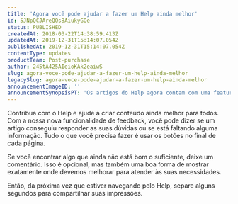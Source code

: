```yaml
---
title: 'Agora você pode ajudar a fazer um Help ainda melhor'
id: 5JNpQCJAreQQs8AiukyGOe
status: PUBLISHED
createdAt: 2018-03-22T14:38:59.413Z
updatedAt: 2019-12-31T15:14:07.054Z
publishedAt: 2019-12-31T15:14:07.054Z
contentType: updates
productTeam: Post-purchase
author: 245tA425AIeioKAk2eaiwS
slug: agora-voce-pode-ajudar-a-fazer-um-help-ainda-melhor
legacySlug: agora-voce-pode-ajudar-a-fazer-um-help-ainda-melhor
announcementImageID: ''
announcementSynopsisPT: 'Os artigos do Help agora contam com uma feature de feedback para você dar opinião sobre nosso conteúdo.'
---
```


Contribua com o Help e ajude a criar conteúdo ainda melhor para todos. Com a nossa nova funcionalidade de feedback, você pode dizer se um artigo conseguiu responder as suas dúvidas ou se está faltando alguma informação. Tudo o que você precisa fazer é usar os botões no final de cada página.

Se você encontrar algo que ainda não está bom o suficiente, deixe um comentário. Isso é opcional, mas também uma boa forma de mostrar exatamente onde devemos melhorar para atender às suas necessidades. 

Então, da próxima vez que estiver navegando pelo Help, separe alguns segundos para compartilhar suas impressões.
